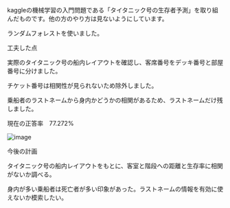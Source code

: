 kaggleの機械学習の入門問題である「タイタニック号の生存者予測」を取り組んだものです。他の方のやり方は見ないようにしています。

ランダムフォレストを使いました。


工夫した点

実際のタイタニック号の船内レイアウトを確認し、客席番号をデッキ番号と部屋番号に分けました。

チケット番号は相関性が見られないため除外しました。

乗船者のラストネームから身内かどうかの相関があるため、ラストネームだけ残しました。

現在の正答率　77.272%

![image](https://github.com/HelloWNW/kaggle_titanic/assets/142524525/004ca15e-74e4-4709-a087-316102bc50fa)

今後の計画

タイタニック号の船内レイアウトをもとに、客室と階段への距離と生存率に相関がないか調べる。

身内が多い乗船者は死亡者が多い印象があった。ラストネームの情報を有効に使えないか模索したい。
